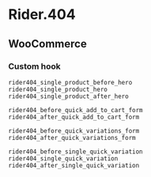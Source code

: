 # Rider.404

## WooCommerce

### Custom hook

```
rider404_single_product_before_hero
rider404_single_product_hero
rider404_single_product_after_hero
```

```
rider404_before_quick_add_to_cart_form
rider404_after_quick_add_to_cart_form
```

```
rider404_before_quick_variations_form
rider404_after_quick_variations_form
```

```
rider404_before_single_quick_variation
rider404_single_quick_variation
rider404_after_single_quick_variation
```
